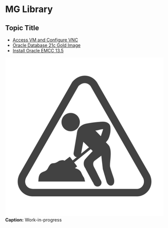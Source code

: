 # MG Library

## Topic Title
- [Access VM and Configure VNC](https://manish-garodia.github.io/mg-playground/topic-title/access-vm-config-vnc/)
- [Oracle Database 21c Gold Image](https://manish-garodia.github.io/mg-playground/topic-title/install-db-goldimage/)
- [Install Oracle EMCC 13.5](https://manish-garodia.github.io/mg-playground/topic-title/install-emcc/)

![Image Alt text](./../images/maintenance-work-in-progress.jpg " ")**Caption:** Work-in-progress


